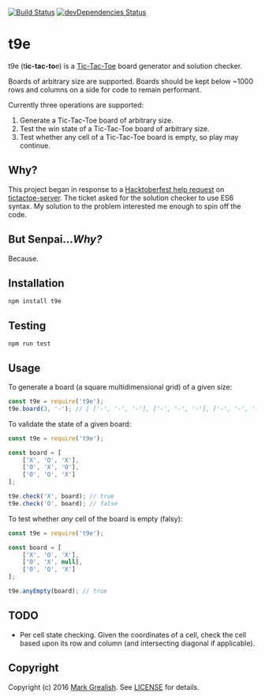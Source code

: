 [![Build Status](https://travis-ci.org/bhalash/t9e.svg?branch=master)](https://travis-ci.org/bhalash/t9e) [![devDependencies Status](https://david-dm.org/bhalash/t9e/dev-status.png)](https://david-dm.org/bhalash/t9e?type=dev)

# t9e
t9e (t**ic-tac-to**e) is a [Tic-Tac-Toe][1] board generator and solution checker.

Boards of arbitrary size are supported. Boards should be kept below ~1000 rows and columns on a side for code to remain performant.

Currently three operations are supported:

1. Generate a Tic-Tac-Toe board of arbitrary size.
2. Test the win state of a Tic-Tac-Toe board of arbitrary size.
3. Test whether any cell of a Tic-Tac-Toe board is empty, so play may continue.

## Why?

This project began in response to a [Hacktoberfest help request][2] on [tictactoe-server][3]. The ticket asked for the solution checker to use ES6 syntax. My solution to the problem interested me enough to spin off the code.

## But Senpai..._Why?_

Because.

## Installation

    npm install t9e

## Testing

    npm run test

## Usage

To generate a board (a square multidimensional grid) of a given size:

```javascript
const t9e = require('t9e');
t9e.board(3, '-'); // [ ['-', '-', '-'], ['-', '-', '-'], ['-', '-', '-'] ]
```

To validate the state of a given board:

```javascript
const t9e = require('t9e');

const board = [
    ['X', 'O', 'X'],
    ['O', 'X', 'O'],
    ['O', 'O', 'X']
];

t9e.check('X', board); // true
t9e.check('O', board); // false
```

To test whether _any_ cell of the board is empty (falsy):

```javascript
const t9e = require('t9e');

const board = [
    ['X', 'O', 'X'],
    ['O', 'X', null],
    ['O', 'O', 'X']
];

t9e.anyEmpty(board); // true
```

## TODO

 * Per cell state checking. Given the coordinates of a cell, check the cell based upon its row and column (and intersecting diagonal if applicable).

## Copyright

Copyright (c) 2016 [Mark Grealish][4]. See [LICENSE](LICENSE) for details.

[1]: https://en.wikipedia.org/wiki/Tic-tac-toe "Tic-tac-toe"
[2]: https://github.com/finalight/tictactoe-server/issues/1 "refactor code"
[3]: https://github.com/finalight/tictactoe-server "tictactoe-server"
[4]: https://www.bhalash.com "Mark Grealish"
